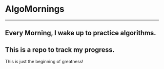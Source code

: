 # AlgoMornings
---
Every Morning, I wake up to practice algorithms. 
-
This is a repo to track my progress.
-
This is just the beginning of greatness!
